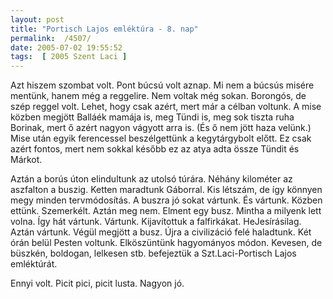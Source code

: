 ```yaml
---
layout: post
title: "Portisch Lajos emléktúra - 8. nap"
permalink:  /4507/ 
date: 2005-07-02 19:55:52
tags:  [ 2005 Szent Laci ] 
---
```

Azt hiszem szombat volt. Pont búcsú volt aznap. Mi nem a búcsús misére mentünk, hanem még a reggelire. Nem voltak még sokan. Borongós, de szép reggel volt. Lehet, hogy csak azért, mert már a célban voltunk. A mise közben megjött Balláék mamája is, meg Tündi is, meg sok tiszta ruha Borinak, mert ő azért nagyon vágyott arra is. (És ő nem jött haza velünk.) Mise után egyik ferencessel beszélgettünk a kegytárgybolt előtt. Ez csak azért fontos, mert nem sokkal később ez az atya adta össze Tündit és Márkot.

Aztán a borús úton elindultunk az utolsó túrára. Néhány kilométer az aszfalton a buszig. Ketten maradtunk Gáborral. Kis létszám, de így könnyen megy minden tervmódosítás. A buszra jó sokat vártunk. És vártunk. Közben ettünk. Szemerkélt. Aztán meg nem. Elment egy busz. Mintha a milyenk lett volna. Így hát vártunk. Vártunk. Kijavítottuk a falfirkákat. HeJesírásilag. Aztán vártunk. Végül megjött a busz. Újra a civilizáció felé haladtunk. Két órán belül Pesten voltunk. Elköszüntünk hagyományos módon. Kevesen, de büszkén, boldogan, lelkesen stb. befejeztük a Szt.Laci-Portisch Lajos emléktúrát.

Ennyi volt. Picit pici, picit lusta. Nagyon jó.